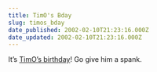 ```yaml
---
title: TimO's Bday
slug: timos_bday
date_published: 2002-02-10T21:23:16.000Z
date_updated: 2002-02-10T21:23:16.000Z
---
```


It’s [TimO’s birthday](http://www.timothompson.com/archive/2002_02_01_archive.htm#9583249)! Go give him a spank.
